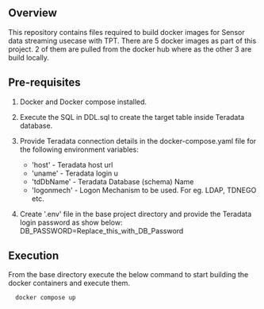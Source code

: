 ## Overview

This repository contains files required to build docker images for Sensor data streaming usecase with TPT. There are 5 docker images as part of this project. 2 of them are pulled from the docker hub where as the other 3 are build locally.

## Pre-requisites

1. Docker and Docker compose installed.

2. Execute the SQL in DDL.sql to create the target table inside Teradata database.

3. Provide Teradata connection details in the docker-compose.yaml file for the following environment variables:
    - 'host' - Teradata host url
    - 'uname' - Teradata login u
    - 'tdDbName' - Teradata Database (schema) Name
    - 'logonmech' - Logon Mechanism to be used. For eg. LDAP, TDNEGO etc.

4. Create '.env' file in the base project directory and provide the Teradata login password as show below:
    DB_PASSWORD=Replace_this_with_DB_Password

## Execution

From the base directory execute the below command to start building the docker containers and execute them.

      docker compose up

